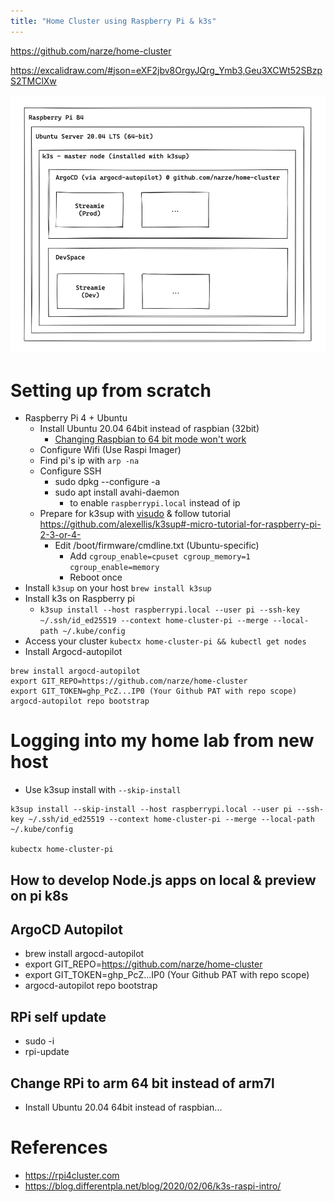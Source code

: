 ```yaml
---
title: "Home Cluster using Raspberry Pi & k3s"
---
```


https://github.com/narze/home-cluster

https://excalidraw.com/#json=eXF2jbv8OrgyJQrg_Ymb3,Geu3XCWt52SBzpS2TMClXw

![](Images/Home%20Cluster%20Architecture.png)
# Setting up from scratch
- Raspberry Pi 4 + Ubuntu
  - Install Ubuntu 20.04 64bit instead of raspbian (32bit)
    - [Changing Raspbian to 64 bit mode won't work](https://blog.differentpla.net/blog/2021/12/20/upgrading-raspios-to-arm64)
  - Configure Wifi (Use Raspi Imager)
  - Find pi's ip with `arp -na`
  - Configure SSH
    - sudo dpkg --configure -a
    - sudo apt install avahi-daemon
      - to enable `raspberrypi.local` instead of ip
  - Prepare for k3sup with [visudo](https://github.com/alexellis/k3sup#pre-requisites-for-k3sup-servers-and-agents) & follow tutorial https://github.com/alexellis/k3sup#-micro-tutorial-for-raspberry-pi-2-3-or-4-
    - Edit /boot/firmware/cmdline.txt (Ubuntu-specific)
      - Add `cgroup_enable=cpuset cgroup_memory=1 cgroup_enable=memory`
      - Reboot once
- Install `k3sup` on your host `brew install k3sup`
- Install k3s on Raspberry pi
  - `k3sup install --host raspberrypi.local --user pi --ssh-key ~/.ssh/id_ed25519 --context home-cluster-pi --merge --local-path ~/.kube/config`
- Access your cluster `kubectx home-cluster-pi && kubectl get nodes`
- Install Argocd-autopilot
```shell
brew install argocd-autopilot
export GIT_REPO=https://github.com/narze/home-cluster
export GIT_TOKEN=ghp_PcZ...IP0 (Your Github PAT with repo scope)
argocd-autopilot repo bootstrap
```

# Logging into my home lab from new host
- Use k3sup install with `--skip-install`
```shell
k3sup install --skip-install --host raspberrypi.local --user pi --ssh-key ~/.ssh/id_ed25519 --context home-cluster-pi --merge --local-path ~/.kube/config

kubectx home-cluster-pi
```


## How to develop Node.js apps on local & preview on pi k8s


## ArgoCD Autopilot
- brew install argocd-autopilot
- export GIT_REPO=https://github.com/narze/home-cluster
- export GIT_TOKEN=ghp_PcZ...IP0 (Your Github PAT with repo scope)
- argocd-autopilot repo bootstrap


## RPi self update
- sudo -i
- rpi-update

## Change RPi to arm 64 bit instead of arm7l
- Install Ubuntu 20.04 64bit instead of raspbian...


# References
- https://rpi4cluster.com
- https://blog.differentpla.net/blog/2020/02/06/k3s-raspi-intro/